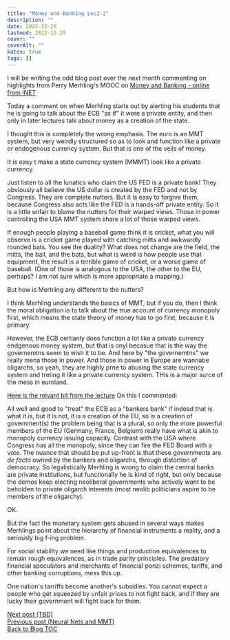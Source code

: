 ```yaml
---
title: "Money and Banking Lec2-2"
description: ""
date: 2022-12-25
lastmod: 2022-12-25
cover: ""
coverAlt: ""
katex: true
tags: []
---
```


I will be writing the odd blog post over the next month commenting on highlights from Perry Merhling's MOOC on [Money and Banking - online from INET]()

Today a comment on when Merhling starts out by alerting his students that he is going to talk about the ECB "as if" it were a private entity, and then only in later lectures talk about money as a creation of the state.

I thought this is completely the wrong emphasis. The euro is an MMT system, but very 
weirdly structured so as to look and function like a private or endogenous currency 
system. But that is one of the veils of money.

It is easy t make a state currency system (MMMT) look like a private currency.

Just listen to all the lunatics who claim the US FED is a private bank! 
They obviously all believe the US dollar is created by the FED and not by Congress.
They are complete nutters.
But it is easy to forgive them, because Congress also acts like the FED is a hands-off 
private entity. So it is a little unfair to blame the nutters for their warped views. 
Those in power controlling the USA MMT system share a lot of those warped views.

If enough people playing a baseball game think it is cricket, what you will observe is 
a cricket game played with catching mitts and awkwardly rounded bats.
You see the duality? What does not change are the field, the mitts, the ball,
and the bats, but what is weird is how people use that equipment, the result is a 
terrible game of cricket, or a worse game of baseball. (One of those is analogous to 
the USA, the other to the EU, perhaps? I am not sure which is more appropriate a 
mapping.)

But how is Merhling any different to the nutters?

I think Merhling understands the basics of MMT, but if you do, then I think the moral 
obligation is to talk about the true account of currency monopoly first, which means 
the state theory of money has to go first, because it is primary. 

However, the ECB certianly does function a lot like a private currency endgenous 
money system, but that is onyl becasue that is the way the governemtns seem to wish 
it to be. And here by "the governemtns" we really mena those in power.  And those in 
power in Europe are wannabe oligarchs, so yeah, they are highly prne to abusing the 
state currency system and treting it like a private currency system. THis is a major 
surce of the mess in euroland.

[Here is the relvant bit from the lecture](https://youtu.be/XB2DFuAP8SY?list=PLSuwqsAnJMtwZEwkJgHZCod2xP9b7skF5&t=51)
On this I commented:

All well and good to "treat" the ECB as a "bankers bank" if indeed that is what it 
is, but it is not, it is a creation of the EU, so is a creation of government(s) the 
problem being that is a plural, so only the more powerful members of the EU (Germany, 
France, Belgium) really have what is akin to monopoly currency issuing capacity. 
Contrast with the USA where Congress has all the monopoly, since they can fire the 
FED Board with a vote. The nuance that should be put up-front is that these 
governments are *de facto* owned by the bankers and oligarchs, through distortion of 
democracy. So legalistically Merhling is wrong to claim the central banks are 
private institutions, but functionally he is kind of right, but only because the 
demos keep electing neoliberal governments who actively _want_ to be beholden to 
private oligarch interests (most neolib politicians aspire to be members of the 
oligarchy).

OK.

But the fact the monetary system gets abused in several ways makes Merhlings point 
about the hierarchy of financial instruments a reality, and a seriously big f-ing 
problem.

For social stability we need like things and production equivalences to remain rough 
equivalences, as in trade parity principles. The predatory financial speculators and 
merchants of financial ponzi schemes, tariffs, and other banking corruptions, mess 
this up.

One nation's tarriffs become another's subsidies. You cannot expect a people who get 
squeezed by unfair prices to not fight back, and if they are lucky their government 
will fight back for them.

[Next post (TBD)](./)  
[Previous post (Neural Nets and MMT)](../2_neural_nets_pt1)  
[Back to Blog TOC](../)
